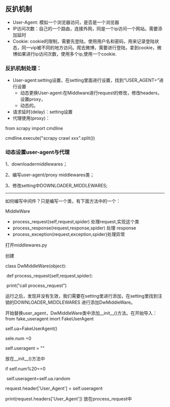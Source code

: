 ## 反扒机制

- User-Agent: 模拟一个浏览器访问，是否是一个浏览器
- IP访问次数：自己的一个路由，连接外网，同是一个ip访问一个网站。需要添加延时
- Cookie: cookie的限制，需要先登陆，使用用户名和密码，用来记录登陆状态，同一vip被不同的地方访问。爬去微博，需要进行登陆，拿到cookie，微博如果进行ip访问次数，使用多个ip,使用一个cookie.



### 反扒机制处理：

- User-agent:setting设置，在setting里面进行设置，找到“USER_AGENT=”进行设置
  - 动态更换User-agent:在Middlware进行request的修改，修改headers，设置proxy，
  - 动态的。
- 请求延时(delay)：setting设置
- 代理使用(proxy)：



from scrapy import cmdline

cmdline.execute("scrapy crawl xxx".split())

### 动态设置user-agent与代理

1、downloadermiddlewares；

2、编写user-agent/proxy middlewares类；

3、修改setting中DOWNLOADER_MIDDLEWARES;

-----

如何编写中间件？只是编写一个类，有下面方法中的一个：

MiddleWare

- process_request(self,request,spider)  处理request,实现这个类
- process_response(request,response,spider)  处理 response
- process_exception(request,exception,spider)处理异常



打开middlewares.py

创建

class DwMiddleWare(object):

​	def process_request(self,request,spider):

​	print("call process_request")

运行之后，发现并没有生效，我们需要在setting里进行添加，在setting里找到注销的DOWNLOADER_MIDDLEWARES 进行添加DwMiddleWare。

开始替换user_agent，DwMiddleWare类中添加__init__()方法。在开始导入：from fake_useragent imort FakeUserAgent

self.ua=FakeUserAgent()

sele.num =0

self.useragent = ""

放在__init__()方法中

if self.num%20==0

​	self.useragent=self.ua.random

request.header['User_Agent'] = self.useragent

print(request.headers['User_Agent']) 放在process_request中





